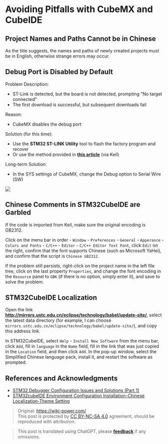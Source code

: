 # Avoiding Pitfalls with CubeMX and CubeIDE

## Project Names and Paths Cannot be in Chinese

As the title suggests, the names and paths of newly created projects must be in English, otherwise strange errors may occur.

## Debug Port is Disabled by Default

Problem Description:

- ST-Link is detected, but the board is not detected, prompting "No target connected"
- The first download is successful, but subsequent downloads fail

Reason:

- CubeMX disables the debug port

Solution (for this time):

- Use the **STM32 ST-LINK Utility** tool to flash the factory program and recover
- Or use the method provided in [**this article**](https://www.jianshu.com/p/cea16b641c3d) (via Keil)

Long-term Solution:

- In the SYS settings of CubeMX, change the Debug option to Serial Wire (SW)

![](https://wiki-media-1253965369.cos.ap-guangzhou.myqcloud.com/img/20200531162352.jpg)

## Chinese Comments in STM32CubeIDE are Garbled

If the code is imported from Keil, make sure the original encoding is GB2312.

Click on the menu bar in order - `Window` - `Preferences` - `General` - `Apperance` - `Colors and Fonts` - `C/C++` - `Editor` - `C/C++ Editor Text Font`, click `Edit` on the right, confirm that the font supports Chinese (such as Microsoft YaHei), and confirm that the script is `Chinese GB2312`.

If the problem still persists, right-click on the project name in the left file tree, click on the last property `Properties`, and change the font encoding in the `Resource` panel to `GBK` (if there is no option, simply enter it), and save to solve the problem.

## STM32CubeIDE Localization

Open the link **<http://mirrors.ustc.edu.cn/eclipse/technology/babel/update-site/>**, select the latest data directory (for example, I can choose `mirrors.ustc.edu.cn/eclipse/technology/babel/update-site/`), and copy this address link.

In STM32CubeIDE, select `Help` - `Install New Software` from the menu bar, click `Add`, fill in `language` in the `Name` field, fill in the link that was just copied in the `Location` field, and then click `Add`. In the pop-up window, select the Simplified Chinese language pack, install it, and restart the software as prompted.

## References and Acknowledgments

- [STM32 Debugger Configuration Issues and Solutions (Part 1)](https://www.jianshu.com/p/cea16b641c3d)
- [STM32cubeIDE Environment Configuration Installation-Chinese Localization-Theme Setting](https://blog.csdn.net/wct3344142/article/details/104142863)

> Original: <https://wiki-power.com/>  
> This post is protected by [CC BY-NC-SA 4.0](https://creativecommons.org/licenses/by/4.0/deed.en) agreement, should be reproduced with attribution.

> This post is translated using ChatGPT, please [**feedback**](https://github.com/linyuxuanlin/Wiki_MkDocs/issues/new) if any omissions.